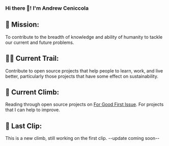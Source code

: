 ### Hi there 👋! I'm Andrew Ceniccola

<!--
**aceniccola/aceniccola** is a ✨ _special_ ✨ repository because its `README.md` (this file) appears on your GitHub profile.

Here are some ideas to get you started:

- 🔭 I’m currently working on ...
- 🌱 I’m currently learning ...
- 👯 I’m looking to collaborate on ...
- 🤔 I’m looking for help with ...
- 💬 Ask me about ...
- 📫 How to reach me: ...
- 😄 Pronouns: ...
- ⚡ Fun fact: ...
-->

## 🎯 Mission:
To contribute to the breadth of knowledge and ability of humanity to tackle our current and future problems.

## 🗻🥾 Current Trail:
Contribute to open source projects that help people to learn, work, and live better, particularly those projects that have some effect on sustainability.

## 🧗 Current Climb:
Reading through open source projects on [For Good First Issue](https://forgoodfirstissue.github.com/). For projects that I can help to improve.

## 🏁 Last Clip:
This is a new climb, still working on the first clip. --update coming soon--

